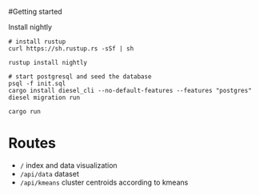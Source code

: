 #Getting started

Install nightly

```
# install rustup
curl https://sh.rustup.rs -sSf | sh

rustup install nightly

# start postgresql and seed the database
psql -f init.sql
cargo install diesel_cli --no-default-features --features "postgres"
diesel migration run

cargo run
```

# Routes

- ```/``` index and data visualization
- ```/api/data``` dataset
- ```/api/kmeans``` cluster centroids according to kmeans

